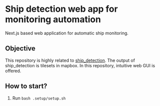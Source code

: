 # Ship detection web app for monitoring automation

Next.js based web application for automatic ship monitoring.

## Objective

This repository is highly related to [ship_detection](https://github.com/whata92/ship_detection). The output of ship_detection is tilesets in mapbox. In this repository, intuitive web GUI is offered.

## How to start?

1. Run `bash .setup/setup.sh`
